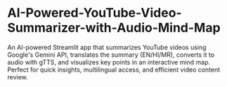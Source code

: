 # AI-Powered-YouTube-Video-Summarizer-with-Audio-Mind-Map
An AI-powered Streamlit app that summarizes YouTube videos using Google's Gemini API, translates the summary (EN/HI/MR), converts it to audio with gTTS, and visualizes key points in an interactive mind map. Perfect for quick insights, multilingual access, and efficient video content review.

